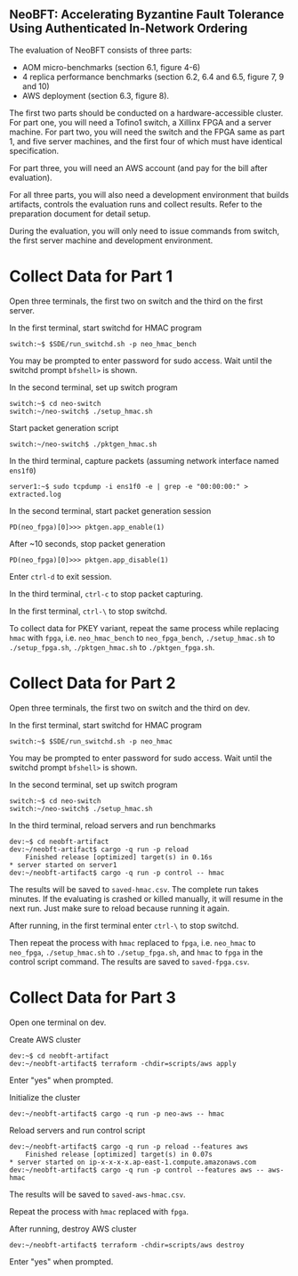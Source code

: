## NeoBFT: Accelerating Byzantine Fault Tolerance Using Authenticated In-Network Ordering

The evaluation of NeoBFT consists of three parts: 
* AOM micro-benchmarks (section 6.1, figure 4-6)
* 4 replica performance benchmarks (section 6.2, 6.4 and 6.5, figure 7, 9 and 10)
* AWS deployment (section 6.3, figure 8).

The first two parts should be conducted on a hardware-accessible cluster.
For part one, you will need a Tofino1 switch, a Xillinx FPGA and a server machine.
For part two, you will need the switch and the FPGA same as part 1, and five server machines, and the first four of which must have identical specification.

For part three, you will need an AWS account (and pay for the bill after evaluation).

For all three parts, you will also need a development environment that builds artifacts, controls the evaluation runs and collect results.
Refer to the preparation document for detail setup.

During the evaluation, you will only need to issue commands from switch, the first server machine and development environment.

# Collect Data for Part 1

Open three terminals, the first two on switch and the third on the first server.

In the first terminal, start switchd for HMAC program 

```
switch:~$ $SDE/run_switchd.sh -p neo_hmac_bench
```

You may be prompted to enter password for sudo access. 
Wait until the switchd prompt `bfshell>` is shown.

In the second terminal, set up switch program

```
switch:~$ cd neo-switch
switch:~/neo-switch$ ./setup_hmac.sh
```

Start packet generation script

```
switch:~/neo-switch$ ./pktgen_hmac.sh
```

In the third terminal, capture packets (assuming network interface named `ens1f0`)

```
server1:~$ sudo tcpdump -i ens1f0 -e | grep -e "00:00:00:" > extracted.log
```

In the second terminal, start packet generation session

```
PD(neo_fpga)[0]>>> pktgen.app_enable(1)
```

After ~10 seconds, stop packet generation

```
PD(neo_fpga)[0]>>> pktgen.app_disable(1)
```

Enter `ctrl-d` to exit session.

In the third terminal, `ctrl-c` to stop packet capturing.

In the first terminal, `ctrl-\` to stop switchd.

To collect data for PKEY variant, repeat the same process while replacing `hmac` with `fpga`, i.e. `neo_hmac_bench` to `neo_fpga_bench`, `./setup_hmac.sh` to `./setup_fpga.sh`, `./pktgen_hmac.sh` to `./pktgen_fpga.sh`.

# Collect Data for Part 2

Open three terminals, the first two on switch and the third on dev.

In the first terminal, start switchd for HMAC program

```
switch:~$ $SDE/run_switchd.sh -p neo_hmac
```

You may be prompted to enter password for sudo access. 
Wait until the switchd prompt `bfshell>` is shown.

In the second terminal, set up switch program

```
switch:~$ cd neo-switch
switch:~/neo-switch$ ./setup_hmac.sh
```

In the third terminal, reload servers and run benchmarks

```
dev:~$ cd neobft-artifact
dev:~/neobft-artifact$ cargo -q run -p reload
    Finished release [optimized] target(s) in 0.16s
* server started on server1
dev:~/neobft-artifact$ cargo -q run -p control -- hmac
```

The results will be saved to `saved-hmac.csv`.
The complete run takes minutes.
If the evaluating is crashed or killed manually, it will resume in the next run.
Just make sure to reload because running it again.

After running, in the first terminal enter `ctrl-\` to stop switchd.

Then repeat the process with `hmac` replaced to `fpga`, i.e. `neo_hmac` to `neo_fpga`, `./setup_hmac.sh` to `./setup_fpga.sh`, and `hmac` to `fpga` in the control script command.
The results are saved to `saved-fpga.csv`.

# Collect Data for Part 3

Open one terminal on dev.

Create AWS cluster

```
dev:~$ cd neobft-artifact
dev:~/neobft-artifact$ terraform -chdir=scripts/aws apply
```

Enter "yes" when prompted.

Initialize the cluster

```
dev:~/neobft-artifact$ cargo -q run -p neo-aws -- hmac
```

Reload servers and run control script

```
dev:~/neobft-artifact$ cargo -q run -p reload --features aws
    Finished release [optimized] target(s) in 0.07s
* server started on ip-x-x-x-x.ap-east-1.compute.amazonaws.com
dev:~/neobft-artifact$ cargo -q run -p control --features aws -- aws-hmac
```

The results will be saved to `saved-aws-hmac.csv`.

Repeat the process with `hmac` replaced with `fpga`.

After running, destroy AWS cluster

```
dev:~/neobft-artifact$ terraform -chdir=scripts/aws destroy
```

Enter "yes" when prompted.
